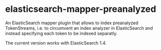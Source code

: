 elasticsearch-mapper-preanalyzed
================================

An ElasticSearch mapper plugin that allows to index preanalyzed TokenStreams, i.e. to circumvent an index analyzer in ElasticSearch and instead specifying each token to be indexed separatly.

The current version works with ElasticSearch 1.4.
